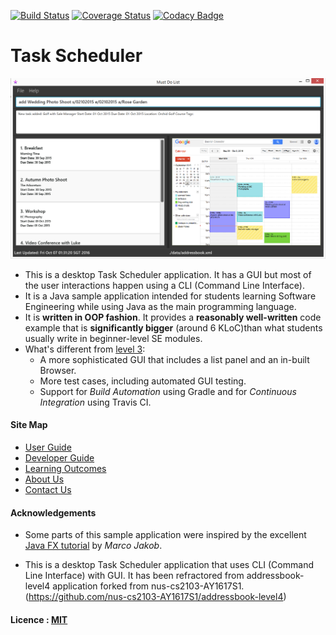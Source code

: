 [![Build Status](https://travis-ci.org/CS2103AUG2016-F09-C2/main.svg?branch=master)](https://travis-ci.org/CS2103AUG2016-F09-C2/main)
[![Coverage Status](https://coveralls.io/repos/github/CS2103AUG2016-F09-C2/main/badge.svg?branch=master)](https://coveralls.io/github/CS2103AUG2016-F09-C2/main?branch=master)
[![Codacy Badge](https://api.codacy.com/project/badge/Grade/e1c149a4ea9b4801b2478f724e4bc5c2)](https://www.codacy.com/app/e0012835/main?utm_source=github.com&amp;utm_medium=referral&amp;utm_content=CS2103AUG2016-F09-C2/main&amp;utm_campaign=Badge_Grade)

# Task Scheduler

<img src="docs/images/Mock UI.png" width="600"><br>

* This is a desktop Task Scheduler application. It has a GUI but most of the user interactions happen using 
  a CLI (Command Line Interface).
* It is a Java sample application intended for students learning Software Engineering while using Java as 
  the main programming language. 
* It is **written in OOP fashion**. It provides a **reasonably well-written** code example that is 
  **significantly bigger** (around 6 KLoC)than what students usually write in beginner-level SE modules. 
* What's different from [level 3](https://github.com/se-edu/addressbook-level3):
    * A more sophisticated GUI that includes a list panel and an in-built Browser.
    * More test cases, including automated GUI testing.
    * Support for *Build Automation* using Gradle and for *Continuous Integration* using Travis CI.

  
#### Site Map
* [User Guide](docs/UserGuide.md) 
* [Developer Guide](docs/DeveloperGuide.md) 
* [Learning Outcomes](docs/LearningOutcomes.md) 
* [About Us](docs/AboutUs.md)
* [Contact Us](docs/ContactUs.md)


#### Acknowledgements

* Some parts of this sample application were inspired by the excellent 
  [Java FX tutorial](http://code.makery.ch/library/javafx-8-tutorial/) by *Marco Jakob*. 

* This is a desktop Task Scheduler application that uses CLI (Command Line Interface) with GUI. It has been refractored from addressbook-level4 application forked from nus-cs2103-AY1617S1.
(https://github.com/nus-cs2103-AY1617S1/addressbook-level4)

#### Licence : [MIT](LICENSE)
